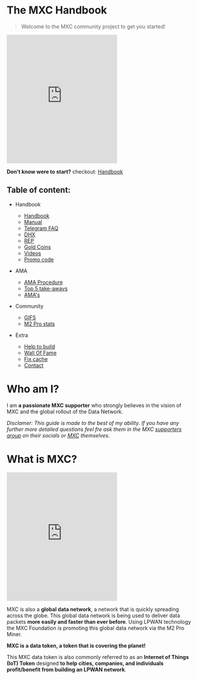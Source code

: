 # The MXC Handbook

> Welcome to the MXC community project to get you started!

<iframe height="350" src="https://www.youtube.com/embed/sLjdkI5KRQo?start=73" title="Mxchandbook mention" frameborder="0" allow="accelerometer; autoplay; clipboard-write; encrypted-media; gyroscope; picture-in-picture" allowfullscreen></iframe>

**Don't know were to start?** checkout: [Handbook](MDFiles/Handbook/handbook.md)   

## Table of content:
- Handbook   
    - [Handbook](MDFiles/Handbook/handbook.md)   
    - [Manual](MDFiles/Handbook/manual.md)
    - [Telegram FAQ](MDFiles/Handbook/M2_FAQ.md)
    - [DHX](MDFiles/Handbook/DHX.md)
    - [REP](MDFiles/Handbook/Rep.md)
    - [Gold Coins](MDFiles/Handbook/goldcoins.md)
    - [Videos](MDFiles/Handbook/videos.md)
    - [Promo code](MDFiles/Handbook/promocodes.md)

- AMA
    - [AMA Procedure](MDFiles/AMA/AMA_Procedure.md)
    - [Top 5 take-aways](MDFiles/AMA/AMA_top5.md)
    - [AMA's](MDFiles/AMA/AMA.md)

- Community
    - [GIFS](MDFiles/WallOfFame/gifs.md)
    - [M2 Pro stats](MDFiles/WallOfFame/m2prostats.md)

- Extra
    - [Help to build](MDFiles/Contact/contact.md)
    - [Wall Of Fame](MDFiles/WallOfFame/main.md)
    - [Fix cache](MDFiles/Contact/cache.md)
    - [Contact](https://t.me/Dutchdev)

# Who am I?
I am **a passionate MXC supporter** who strongly believes in the vision of MXC and the global rollout of the Data Network. 

<i>Disclamer:
This guide is made to the best of my ability. If you have any further more detailed questions feel fre ask them in the MXC [supporters group](https://t.me/mxcfoundation) on their socials or [MXC](https://www.mxc.org/) themselves. </i>

# What is MXC?
<!-- <div class="coinmarketcap-currency-widget" data-currencyid="3628" data-base="EUR" data-secondary="USD" data-ticker="true" data-rank="true" data-marketcap="true" data-volume="true" data-statsticker="true" data-stats="USD"></div> -->

<script src="https://widgets.coingecko.com/coingecko-coin-ticker-widget.js"></script>
<coingecko-coin-ticker-widget  coin-id="mxc" currency="usd" locale="en"></coingecko-coin-ticker-widget>

<!-- <script type="text/javascript" src="https://files.coinmarketcap.com/static/widget/currency.js"></script> -->

<iframe height="350" src="https://www.youtube.com/embed/7TYA6awG0j4" title="YouTube video player" frameborder="0" allow="accelerometer; autoplay; clipboard-write; encrypted-media; gyroscope; picture-in-picture" allowfullscreen></iframe>

MXC is also a **global data network**, a network that is quickly spreading across the globe. This global data network is being used to deliver data packets **more easily and faster than ever before**. Using LPWAN technology the MXC Foundation is promoting this global data network via the M2 Pro Miner. 

**MXC is a data token, a token that is covering the planet!**


This MXC data token is also commonly referred to as an **Internet of Things (IoT) Token** designed **to help cities, companies, and individuals profit/benefit from building an LPWAN network**.

